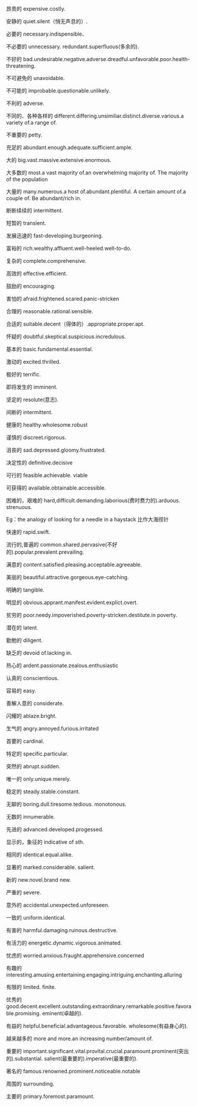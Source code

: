 昂贵的 expensive.costly.

安静的 quiet.silent（悄无声息的）.

必要的 necessary.indispensible、

不必要的 unnecessary. redundant.superfluous(多余的).

不好的 bad.undesirable.negative.adverse.dreadful.unfavorable.poor.health-threatening.

不可避免的 unavoidable.

不可能的 improbable.questionable.unlikely.

不利的 adverse.

不同的、各种各样的 different.differing.unsimiliar.distinct.diverse.various.a variety of.a range of.

不重要的 petty.

充足的 abundant.enough.adequate.sufficient.ample.

大的 big.vast.massive.extensive.enormous.

大多数的 most.a vast majority of.an overwhelming majority of.
The majority of the population

大量的 many.numerous.a host of.abundant.plentiful. A certain amount of.a couple of.
Be abundant/rich in.

断断续续的 intermittent.

短暂的 transient.

发展迅速的 fast-developing.burgeoning.

富裕的 rich.wealthy.affluent.well-heeled.well-to-do.

复杂的 complete.comprehensive.

高效的 effective.efficient.

鼓励的 encouraging.

害怕的 afraid.frightened.scared.panic-stricken

合理的 reasonable.rational.sensible.

合适的 suitable.decent（得体的）.appropriate.proper.apt.

怀疑的 doubtful.skeptical.suspicious.incredulous.

基本的 basic.fundamental.essential.

激动的 excited.thrilled.

极好的 terrific.

即将发生的 imminent.

坚定的 resolute(意志).

间断的 intermittent.

健康的 healthy.wholesome.robust

谨慎的 discreet.rigorous.

沮丧的 sad.depressed.gloomy.frustrated.

决定性的 definitive.decisive

可行的 feasible.achievable.  viable

可获得的 available.obtainable.accessible.

困难的，艰难的 hard,difficult.demanding.laborious(费时费力的).arduous. strenuous.

Eg：the analogy of looking for a needle in a haystack
比作大海捞针

快速的 rapid.swift.

流行的,普遍的 common.shared.pervasive(不好的).popular.prevalent.prevailing.

满意的 content.satisfied.pleasing.acceptable.agreeable.

美丽的 beautiful.attractive.gorgeous.eye-catching.

明确的 tangible.

明显的 obvious.apprant.manifest.evident.explict.overt.

贫穷的 poor.needy.impoverished.poverty-stricken.destitute.in poverty.

潜在的 latent.

勤勉的 diligent.

缺乏的 devoid of.lacking in. 

热心的 ardent.passionate.zealous.enthusiastic

认真的 conscientious.

容易的 easy.

善解人意的 considerate.

闪耀的 ablaze.bright.

生气的 angry.annoyed.furious.irritated

首要的 cardinal.

特定的 specific.particular.

突然的 abrupt.sudden.

唯一的 only.unique.merely.

稳定的 steady.stable.constant.

无聊的 boring.dull.tiresome.tedious.   monotonous.

无数的 innumerable.

先进的 advanced.developed.progessed.

显示的，象征的 indicative of sth.

相同的 identical.equal.alike.

显著的 marked.considerable. salient.

新的 new.novel.brand new.

严重的 severe.

意外的 accidental.unexpected.unforeseen.

一致的 uniform.identical.

有害的 harmful.damaging.ruinous.destructive.

有活力的 energetic.dynamic.vigorous.animated.

忧虑的 worried.anxious.fraught.apprehensive.concerned

有趣的 interesting.amusing.entertaining.engaging.intriguing.enchanting.alluring

有限的 limited.  finite.

优秀的
good.decent.excellent.outstanding.extraordinary.remarkable.positive.favorable.promising.  eminent(卓越的).

有益的 helpful.beneficial.advantageous.favorable.  wholesome(有益身心的).

越来越多的 more and more.an increasing number/amount of.

重要的 important.significant.vital.provital.crucial.paramount.prominent(突出的).substantial.  salient(最重要的).imperative(最重要的).

著名的 famous.renowned.prominent.noticeable.notable

周围的 surrounding.

主要的 primary.foremost.paramount.




